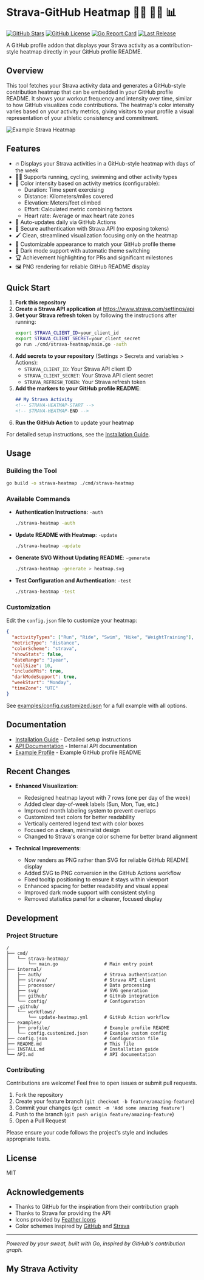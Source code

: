 # Strava-GitHub Heatmap 🏃‍♂️ 🚴‍♀️ 📊

[![GitHub Stars](https://img.shields.io/github/stars/samuellee/StravaGraph?style=social)](https://github.com/samuellee/StravaGraph/stargazers)
[![GitHub License](https://img.shields.io/github/license/samuellee/StravaGraph)](https://github.com/samuellee/StravaGraph/blob/main/LICENSE)
[![Go Report Card](https://goreportcard.com/badge/github.com/samuellee/StravaGraph)](https://goreportcard.com/report/github.com/samuellee/StravaGraph)
[![Last Release](https://img.shields.io/github/v/release/samuellee/StravaGraph)](https://github.com/samuellee/StravaGraph/releases)

A GitHub profile addon that displays your Strava activity as a contribution-style heatmap directly in your GitHub profile README.

## Overview

This tool fetches your Strava activity data and generates a GitHub-style contribution heatmap that can be embedded in your GitHub profile README. It shows your workout frequency and intensity over time, similar to how GitHub visualizes code contributions. The heatmap's color intensity varies based on your activity metrics, giving visitors to your profile a visual representation of your athletic consistency and commitment.

![Example Strava Heatmap](./examples/example-heatmap.png)

## Features

- 🔥 Displays your Strava activities in a GitHub-style heatmap with days of the week
- 🏃‍♂️ Supports running, cycling, swimming and other activity types
- 🌈 Color intensity based on activity metrics (configurable):
  - Duration: Time spent exercising
  - Distance: Kilometers/miles covered
  - Elevation: Meters/feet climbed
  - Effort: Calculated metric combining factors
  - Heart rate: Average or max heart rate zones
- 🔄 Auto-updates daily via GitHub Actions
- 🔐 Secure authentication with Strava API (no exposing tokens)
- 🖌️ Clean, streamlined visualization focusing only on the heatmap
- 🎯 Customizable appearance to match your GitHub profile theme
- 🌙 Dark mode support with automatic theme switching
- 🏆 Achievement highlighting for PRs and significant milestones
- 🖼️ PNG rendering for reliable GitHub README display

## Quick Start

1. **Fork this repository**
2. **Create a Strava API application** at https://www.strava.com/settings/api
3. **Get your Strava refresh token** by following the instructions after running:
   ```bash
   export STRAVA_CLIENT_ID=your_client_id
   export STRAVA_CLIENT_SECRET=your_client_secret
   go run ./cmd/strava-heatmap/main.go -auth
   ```
4. **Add secrets to your repository** (Settings > Secrets and variables > Actions):
   - `STRAVA_CLIENT_ID`: Your Strava API client ID
   - `STRAVA_CLIENT_SECRET`: Your Strava API client secret
   - `STRAVA_REFRESH_TOKEN`: Your Strava refresh token
5. **Add the markers to your GitHub profile README**:
   ```markdown
   ## My Strava Activity
   <!-- STRAVA-HEATMAP-START -->
   <!-- STRAVA-HEATMAP-END -->
   ```
6. **Run the GitHub Action** to update your heatmap

For detailed setup instructions, see the [Installation Guide](./INSTALL.md).

## Usage

### Building the Tool

```bash
go build -o strava-heatmap ./cmd/strava-heatmap
```

### Available Commands

- **Authentication Instructions**: `-auth`
  ```bash
  ./strava-heatmap -auth
  ```
- **Update README with Heatmap**: `-update`
  ```bash
  ./strava-heatmap -update
  ```
- **Generate SVG Without Updating README**: `-generate`
  ```bash
  ./strava-heatmap -generate > heatmap.svg
  ```
- **Test Configuration and Authentication**: `-test`
  ```bash
  ./strava-heatmap -test
  ```

### Customization

Edit the `config.json` file to customize your heatmap:

```json
{
  "activityTypes": ["Run", "Ride", "Swim", "Hike", "WeightTraining"],
  "metricType": "distance",
  "colorScheme": "strava",
  "showStats": false,
  "dateRange": "1year",
  "cellSize": 10,
  "includePRs": true,
  "darkModeSupport": true,
  "weekStart": "Monday",
  "timeZone": "UTC"
}
```

See [examples/config.customized.json](./examples/config.customized.json) for a full example with all options.

## Documentation

- [Installation Guide](./INSTALL.md) - Detailed setup instructions
- [API Documentation](./API.md) - Internal API documentation
- [Example Profile](./examples/profile/README.md) - Example GitHub profile README

## Recent Changes

- **Enhanced Visualization**:
  - Redesigned heatmap layout with 7 rows (one per day of the week)
  - Added clear day-of-week labels (Sun, Mon, Tue, etc.)
  - Improved month labeling system to prevent overlaps
  - Customized text colors for better readability
  - Vertically centered legend text with color boxes
  - Focused on a clean, minimalist design
  - Changed to Strava's orange color scheme for better brand alignment

- **Technical Improvements**:
  - Now renders as PNG rather than SVG for reliable GitHub README display
  - Added SVG to PNG conversion in the GitHub Actions workflow
  - Fixed tooltip positioning to ensure it stays within viewport
  - Enhanced spacing for better readability and visual appeal
  - Improved dark mode support with consistent styling
  - Removed statistics panel for a cleaner, focused display

## Development

### Project Structure

```
/
├── cmd/
│   └── strava-heatmap/
│       └── main.go                 # Main entry point
├── internal/
│   ├── auth/                       # Strava authentication
│   ├── strava/                     # Strava API client
│   ├── processor/                  # Data processing
│   ├── svg/                        # SVG generation
│   ├── github/                     # GitHub integration
│   └── config/                     # Configuration
├── .github/
│   └── workflows/
│       └── update-heatmap.yml      # GitHub Action workflow
├── examples/
│   ├── profile/                    # Example profile README
│   └── config.customized.json      # Example custom config
├── config.json                     # Configuration file
├── README.md                       # This file
├── INSTALL.md                      # Installation guide
└── API.md                          # API documentation
```

### Contributing

Contributions are welcome! Feel free to open issues or submit pull requests.

1. Fork the repository
2. Create your feature branch (`git checkout -b feature/amazing-feature`)
3. Commit your changes (`git commit -m 'Add some amazing feature'`)
4. Push to the branch (`git push origin feature/amazing-feature`)
5. Open a Pull Request

Please ensure your code follows the project's style and includes appropriate tests.

## License

MIT

## Acknowledgements

- Thanks to GitHub for the inspiration from their contribution graph
- Thanks to Strava for providing the API
- Icons provided by [Feather Icons](https://feathericons.com/)
- Color schemes inspired by [GitHub](https://github.com) and [Strava](https://www.strava.com)

---

*Powered by your sweat, built with Go, inspired by GitHub's contribution graph.*

## My Strava Activity
<!-- STRAVA-HEATMAP-START -->
<!-- STRAVA-HEATMAP-END -->